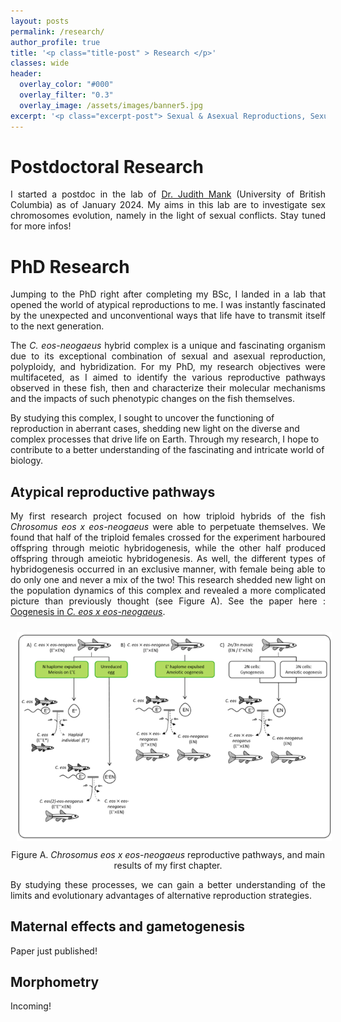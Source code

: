 ```yaml
---
layout: posts
permalink: /research/
author_profile: true
title: '<p class="title-post" > Research </p>'
classes: wide
header:
  overlay_color: "#000"
  overlay_filter: "0.3"
  overlay_image: /assets/images/banner5.jpg
excerpt: '<p class="excerpt-post"> Sexual & Asexual Reproductions, Sexual Conflicts & Chromosome Evolution </p>' 
---
```



<h1> Postdoctoral Research </h1>

<p align="justify"> I started a postdoc in the lab of <a href="https://www.zoology.ubc.ca/mank-lab/">Dr. Judith Mank</a> (University of British Columbia) as of January 2024. My aims in this lab are to investigate  sex chromosomes evolution, namely in the light of sexual conflicts. Stay tuned for more infos! 
</p>


<h1> PhD Research </h1>

<p align="justify"> Jumping to the PhD right after completing my BSc, I landed in a lab that opened the world of atypical reproductions to me. I was instantly fascinated by the unexpected and unconventional ways that life have to transmit itself to the next generation.
</p>

<p align="justify">
The <i>C. eos-neogaeus</i> hybrid complex is a unique and fascinating organism due to its exceptional combination of sexual and asexual reproduction, polyploidy, and hybridization. For my PhD, my research objectives were multifaceted, as I aimed to identify the various reproductive pathways observed in these fish, then and characterize their molecular mechanisms and the impacts of such phenotypic changes on the fish themselves.

By studying this complex, I sought to uncover the functioning of reproduction in aberrant cases, shedding new light on the diverse and complex processes that drive life on Earth. Through my research, I hope to contribute to a better understanding of the fascinating and intricate world of biology. 
</p>

## Atypical reproductive pathways

<p align="justify">
My first research project focused on how triploid hybrids of the fish <i>Chrosomus eos x eos-neogaeus</i> were able to perpetuate themselves. We found that half of the triploid females crossed for the experiment harboured offspring through meiotic hybridogenesis, while the other half produced offspring through ameiotic hybridogenesis. As well, the different types of hybridogenesis occurred in an exclusive manner, with female being able to do only one and never a mix of the two! This research shedded new light on the population dynamics of this complex and revealed a more complicated picture than previously thought (see Figure A). See the paper here : <a href="https://academic.oup.com/jhered/article/110/3/370/5268115">Oogenesis in <i>C. eos x eos-neogaeus</i></a>. 
</p>

<img-div>
<img style="Padding: 10px 10px 10px 10px;" width="600px" src="../assets/images/Paper1.png" class="center" />
<figcaption style="text-align: center">Figure A. <i>Chrosomus eos x eos-neogaeus</i> reproductive pathways, and main results of my first chapter.</figcaption>
</img-div>

<p align="justify">
By studying these processes, we can gain a better understanding of the limits and evolutionary advantages of alternative reproduction strategies. 
</p>

## Maternal effects and gametogenesis
<p align="justify">
Paper just published! 
</p>

## Morphometry
<p align="justify">
Incoming! 
</p>
